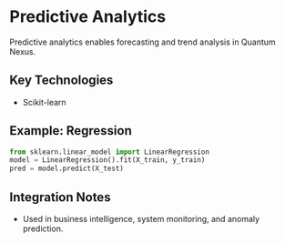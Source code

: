 # Predictive Analytics

Predictive analytics enables forecasting and trend analysis in Quantum Nexus.

## Key Technologies
- Scikit-learn

## Example: Regression
```python
from sklearn.linear_model import LinearRegression
model = LinearRegression().fit(X_train, y_train)
pred = model.predict(X_test)
```

## Integration Notes
- Used in business intelligence, system monitoring, and anomaly prediction.
